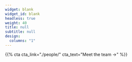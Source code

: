 ```yaml
---
widget: blank
widget_id: blank
headless: true
weight: 40
title: null
subtitle: null
design:
  columns: "1"
---
```


{{% cta <i class="fa-thin fa-dna"></i> cta_link="./people/" cta_text="Meet the team →" %}}
